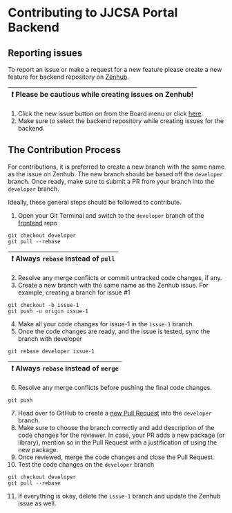 # Contributing to JJCSA Portal Backend

## Reporting issues

To report an issue or make a request for a new feature please create a new feature for backend repository on [Zenhub](https://app.zenhub.com/).

| :exclamation:  Please be cautious while creating issues on Zenhub!   |
|----------------------------------------------------------------------|

1. Click the new issue button on from the Board menu or click [here](https://app.zenhub.com/workspaces/jjcsa-5ed1bcd022309703adc78079/issues/jjcsa/backend/new).
2. Make sure to select the backend repository while creating issues for the backend.


## The Contribution Process

For contributions, it is preferred to create a new branch with the same name as the issue on Zenhub. The new branch should be based off the `developer` branch. Once ready, make sure to submit a PR from your branch into the `developer` branch.

Ideally, these general steps should be followed to contribute.

1. Open your Git Terminal and switch to the `developer` branch of the [frontend](https://github.com/JJCSA/frontend) repo
```
git checkout developer
git pull --rebase
```
| :exclamation:  Always `rebase` instead of `pull`   |
|----------------------------------------------------|

2. Resolve any  merge conflicts or commit untracked code changes, if any.
3. Create a new branch with the same name as the Zenhub issue. For example, creating a branch for issue #1
```
git checkout -b issue-1
git push -u origin issue-1
```
4. Make all your code changes for issue-1 in the `issue-1` branch.
5. Once the code changes are ready, and the issue is tested, sync the branch with developer
```
git rebase developer issue-1
```
| :exclamation:  Always `rebase` instead of `merge`   |
|-----------------------------------------------------|

6. Resolve any merge conflicts before pushing the final code changes.
```
git push
```
7. Head over to GitHub to create a [new Pull Request](https://github.com/JJCSA/backend/compare/developer...) into the `developer` branch.
8. Make sure to choose the branch correctly and add description of the code changes for the reviewer.
   In case, your PR adds a new package (or library), mention so in the Pull Request with a justification of using the new package.
9. Once reviewed, merge the code changes and close the Pull Request.
10. Test the code changes on the `developer` branch
```
git checkout developer
git pull --rebase
```
11. If everything is okay, delete the `issue-1` branch and update the Zenhub issue as well.